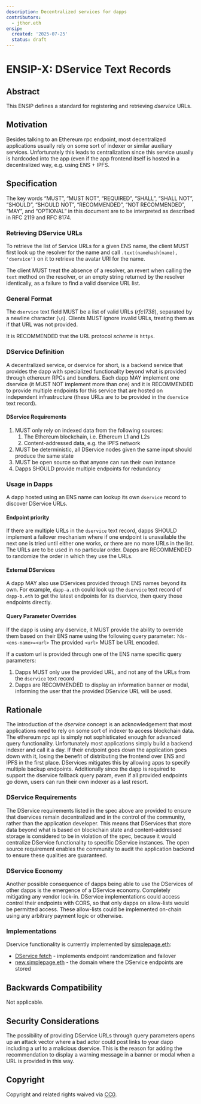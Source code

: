 ```yaml
---
description: Decentralized services for dapps
contributors:
  - jthor.eth
ensip:
  created: '2025-07-25'
  status: draft
---
```


# ENSIP-X: DService Text Records

## Abstract

This ENSIP defines a standard for registering and retrieving *dservice* URLs.

## Motivation

Besides talking to an Ethereum rpc endpoint, most decentralized applications usually rely on some sort of indexer or similar auxiliary services. Unfortunately this leads to centralization since this service usually is hardcoded into the app (even if the app frontend itself is hosted in a decentralized way, e.g. using ENS + IPFS.

## Specification

The key words “MUST”, “MUST NOT”, “REQUIRED”, “SHALL”, “SHALL NOT”,  “SHOULD”, “SHOULD NOT”, “RECOMMENDED”, “NOT RECOMMENDED”, “MAY”, and  “OPTIONAL” in this document are to be interpreted as described in RFC  2119 and RFC 8174.

### Retrieving DService URLs

To retrieve the list of Service URLs for a given ENS name, the client MUST first look up the resolver for the name and call `.text(namehash(name), 'dservice')` on it to retrieve the avatar URI for the name.

The client MUST treat the absence of a resolver, an revert when calling the `text` method on the resolver, or an empty string returned by the resolver identically, as a failure to find a valid dservice URL list.

### General Format

The `dservice` text field MUST be a list of valid URLs (*rfc1738*), separated by a newline character (`\n`). Clients MUST ignore invalid URLs, treating them as if that URL was not provided.

It is RECOMMENDED that the URL protocol *scheme* is `https`.

### DService Definition

A decentralized service, or dservice for short, is a backend service that  provides the dapp with specialized functionality beyond what is provided through ethereum RPCs and bundlers. Each dapp MAY implement one dservice (it MUST NOT implement more than one) and it is RECOMMENDED to  provide multiple endpoints for this service that are hosted on independent infrastructure (these URLs are to be provided in the `dservice` text record).

#### DService Requirements

1. MUST only rely on indexed data from the following sources:
   1. The Ethereum blockchain, i.e. Ethereum L1 and L2s
   2. Content-addressed data, e.g. the IPFS network
2. MUST be deterministic, all DService nodes given the same input should produce the same state
3. MUST be open source so that anyone can run their own instance
4. Dapps SHOULD provide multiple endpoints for redundancy

### Usage in Dapps

A dapp hosted using an ENS name can lookup its own `dservice` record to discover DService URLs.

#### Endpoint priority

If there are multiple URLs in the `dservice` text record, dapps SHOULD implement a failover mechanism where if one endpoint is unavailable the next one is tried until either one works, or there are no more URLs in the list. The URLs are to be used in no particular order. Dapps are RECOMMENDED to randomize the order in which they use the URLs.

#### External DServices

A dapp MAY also use DServices provided through ENS names beyond its own. For example, `dapp-a.eth` could look up the `dservice` text record of `dapp-b.eth` to get the latest endpoints for its dservice, then query those endpoints directly.

#### Query Parameter Overrides

If the dapp is using any dservice, it MUST provide the ability  to override them based on their ENS name using the following query parameter: `?ds-<ens-name>=<url>` The provided `<url>` MUST be URL encoded.

If a custom url is provided through one of the ENS name specific query parameters:

1. Dapps MUST only use the provided URL, and not any of the URLs from the `dservice` text record
2. Dapps are RECOMMENDED to display an information banner or modal, informing the user that the provided DService URL will be used.

## Rationale

The introduction of the *dservice* concept is an  acknowledgement that most applications need to rely on some sort of  indexer to access blockchain data. The ethereum rpc api is simply not  sophisticated enough for advanced query functionality. Unfortunately most applications simply build a backend indexer and call it a day. If  their endpoint goes down the application goes down with it, losing the  benefit of distributing the frontend over ENS and IPFS in the first  place. DServices mitigates this by allowing apps to specify multiple backup endpoints. Additionally since the dapp is required to support the dservice fallback query param, even if all provided endpoints go down, users can run their own indexer as a last resort.

### DService Requirements

The DService requirements listed in the spec above are provided to ensure that dservices remain decentralized and in the control of the community, rather than the application developer. This means that DServices that store data beyond what is based on blockchain state and content-addressed storage is considered to be in violation of the spec, because it would centralize DService functionality to specific DService instances. The open source requirement enables the community to audit the application backend to ensure these qualities are guaranteed.

### DService Economy

Another possible consequence of dapps being able to use the DServices of other dapps is the emergence of a DService economy. Completely mitigating any vendor lock-in. DService implementations could access control their endpoints with CORS, so that only dapps on allow-lists would be permitted access. These allow-lists could be implemented on-chain using any arbitrary payment logic or otherwise.

### Implementations

Dservice functionality is currently implemented by [simplepage.eth](https://simplepage.eth.link):

- [DService fetch](https://github.com/stigmergic-org/simplepage/blob/main/packages/common/src/dservice.js) - implements endpoint randomization and failover
- [new.simplepage.eth](https://app.ens.domains/new.simplepage.eth?tab=records) - the domain where the DService endpoints are stored

## Backwards Compatibility

Not applicable.

## Security Considerations

The possibility of providing DService URLs through query parameters opens up an attack vector where a bad actor could post links to your dapp including a url to a malicious dservice. This is the reason for adding the recommendation to display a warning message in a banner or modal when a URL is provided in this way.

## Copyright

<!-- Just leave this how it is -->
Copyright and related rights waived via [CC0](https://creativecommons.org/publicdomain/zero/1.0/).
